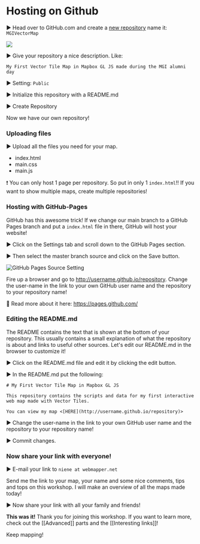 # Hosting on Github

:arrow_forward: Head over to GitHub.com and create a [new repository](https://github.com/new) name it: `MGIVectorMap`

![](https://github.com/NieneB/Webmapping_for_beginners/wiki/img/create_repro.png)

:arrow_forward: Give your repository a nice description. Like:

	My First Vector Tile Map in Mapbox GL JS made during the MGI alumni day

:arrow_forward: Setting: `Public`

:arrow_forward: Initialize this repository with a README.md

:arrow_forward: Create Repository

Now we have our own repository!

### Uploading files

:arrow_forward: Upload all the files you need for your map. 

- index.html
- main.css
- main.js

:exclamation: You can only host 1 page per repository. So put in only 1 `index.html`!! If you want to show multiple maps, create multiple repositories!

### Hosting with GitHub-Pages

GitHub has this awesome trick! If we change our main branch to a GitHub Pages branch and put a `index.html` file in there, GitHub will host your website!

:arrow_forward: Click on the Settings tab and scroll down to the GitHub Pages section.

:arrow_forward: Then select the master branch source and click on the Save button.

![GitHub Pages Source Setting](https://github.com/NieneB/Webmapping_for_beginners/wiki/img/source-setting.png)

Fire up a browser and go to http://username.github.io/repository.
Change the user-name in the link to your own GitHub user name and the repository to your repository name! 

:link: Read more about it here:  https://pages.github.com/

### Editing the README.md

The README contains the text that is shown at the bottom of your repository. This usually contains a small explanation of what the repository is about and links to useful other sources.
Let's edit our README.md in the browser to customize it! 

:arrow_forward: Click on the README.md file and edit it by clicking the edit button.

:arrow_forward: In the README.md put the following:

	
	# My First Vector Tile Map in Mapbox GL JS

	This repository contains the scripts and data for my first interactive web map made with Vector Tiles.

	You can view my map <[HERE](http://username.github.io/repository)>
	

:arrow_forward: Change the user-name in the link to your own GitHub user name and the repository to your repository name! 

:arrow_forward: Commit changes. 

### Now share your link with everyone!

:arrow_forward: E-mail your link to `niene at webmapper.net`

Send me the link to your map, your name and some nice comments, tips and tops on this workshop.
I will make an overview of all the maps made today! 

:arrow_forward: Now share your link with all your family and friends! 

**This was it!** Thank you for joining this workshop.
If you want to learn more, check out the [[Advanced]] parts and the [[Interesting links]]! 

Keep mapping!


